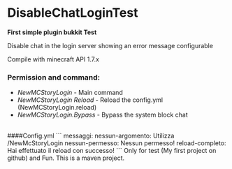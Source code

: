 # DisableChatLoginTest
**First simple plugin bukkit Test**

Disable chat in the login server showing an error message configurable

Compile with minecraft API 1.7.x

### Permission and command:
- *NewMCStoryLogin* - Main command
- *NewMCStoryLogin Reload* - Reload the config.yml (NewMCStoryLogin.reload) 
- *NewMCStoryLogin.Bypass* - Bypass the system block chat

<br />
####Config.yml
```
messaggi:
  nessun-argomento: Utilizza /NewMcStoryLogin <reload>
  nessun-permesso: Nessun permesso!
  reload-completo: Hai effettuato il reload con successo!
```
Only for test (My first project on github) and Fun. This is a maven project.

